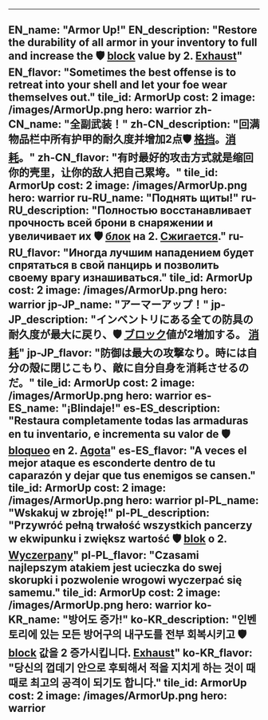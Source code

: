 ---

EN_name: "Armor Up!"
EN_description: "Restore the durability of all armor in your inventory to full and increase the 🛡️️ <u>block</u> value by 2.  <u>Exhaust</u>"
EN_flavor: "Sometimes the best offense is to retreat into your shell and let your foe wear themselves out."
tile_id: ArmorUp
cost: 2
image: /images/ArmorUp.png
hero: warrior
zh-CN_name: "全副武装！"
zh-CN_description: "回满物品栏中所有护甲的耐久度并增加2点🛡️️ <u>格挡</u>。<u>消耗</u>。"
zh-CN_flavor: "有时最好的攻击方式就是缩回你的壳里，让你的敌人把自己累垮。"
tile_id: ArmorUp
cost: 2
image: /images/ArmorUp.png
hero: warrior
ru-RU_name: "Поднять щиты!"
ru-RU_description: "Полностью восстанавливает прочность всей брони в снаряжении и увеличивает их 🛡️️ <u>блок</u> на 2. <u>Сжигается</u>."
ru-RU_flavor: "Иногда лучшим нападением будет спрятаться в свой панцирь и позволить своему врагу изнашиваться."
tile_id: ArmorUp
cost: 2
image: /images/ArmorUp.png
hero: warrior
jp-JP_name: "アーマーアップ！"
jp-JP_description: "インベントリにある全ての防具の耐久度が最大に戻り、🛡️️ <u>ブロック</u>値が2増加する。 <u>消耗</u>"
jp-JP_flavor: "防御は最大の攻撃なり。時には自分の殻に閉じこもり、敵に自分自身を消耗させるのだ。"
tile_id: ArmorUp
cost: 2
image: /images/ArmorUp.png
hero: warrior
es-ES_name: "¡Blindaje!"
es-ES_description: "Restaura completamente todas las armaduras en tu inventario, e incrementa su valor de 🛡️️ <u>bloqueo</u> en 2. <u>Agota</u>"
es-ES_flavor: "A veces el mejor ataque es esconderte dentro de tu caparazón y dejar que tus enemigos se cansen."
tile_id: ArmorUp
cost: 2
image: /images/ArmorUp.png
hero: warrior
pl-PL_name: "Wskakuj w zbroję!"
pl-PL_description: "Przywróć pełną trwałość wszystkich pancerzy w ekwipunku i zwiększ wartość 🛡️️ <u>blok</u> o 2. <u>Wyczerpany</u>"
pl-PL_flavor: "Czasami najlepszym atakiem jest ucieczka do swej skorupki i pozwolenie wrogowi wyczerpać się samemu."
tile_id: ArmorUp
cost: 2
image: /images/ArmorUp.png
hero: warrior
ko-KR_name: "방어도 증가!"
ko-KR_description: "인벤토리에 있는 모든 방어구의 내구도를 전부 회복시키고 🛡️️ <u>block</u> 값을 2 증가시킵니다. <u>Exhaust</u>"
ko-KR_flavor: "당신의 껍데기 안으로 후퇴해서 적을 지치게 하는 것이 때때로 최고의 공격이 되기도 합니다."
tile_id: ArmorUp
cost: 2
image: /images/ArmorUp.png
hero: warrior
---